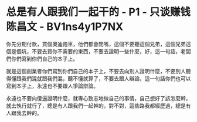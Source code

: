 # 总是有人跟我们一起干的 - P1 - 只谈赚钱陈昌文 - BV1ns4y1P7NX

你先分期付款，買個奧迪跑車，他們都會閉嘴，這個不要聽這個兄弟，這個兄弟這個是個坑，不要去買你不需要的東西，不要去證明一些什麼，好，這一句話，老闆們你們寫到你們自己的本子上。

就是這個創業者你們寫到你們自己的本子上，不要去向別人證明什麼，不要別人聽得懂跟我們混就跟我們混，聽不懂就算了，不要去跟人辯論，這一句話你們也可以寫到本子上，永遠也不要跟人爭論辯論。

永遠也不要向傻逼證明什麼，就專心致志地做自己的事情，自己想好了該怎麼幹，就去執行就行了，總是有人跟我們一起幹的，對不對，這些路我都經歷過，總是有人跟我去幹的。

